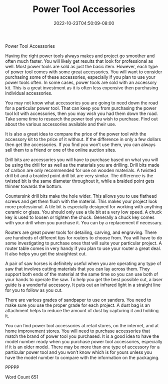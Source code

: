 ﻿---
title: "Power Tool Accessories"
date: 2022-10-23T04:50:09-08:00
description: "Power Tools txt Tips for Web Success"
featured_image: "/images/Power Tools txt.jpg"
tags: ["Power Tools txt"]
---

Power Tool Accessories

Having the right power tools always makes and project go smoother and often much faster. You will likely get results that look for professional as well. Most power tools are sold as just the basic item. However, each type of power tool comes with some great accessories. You will want to consider purchasing some of these accessories, especially if you plan to use your power tools often. In some cases, power tools are sold with an accessory kit. This is a great investment as it is often less expensive then purchasing individual accessories. 

You may not know what accessories you are going to need down the road for a particular power tool. That can keep you from purchasing the power tool kit with accessories, then you may wish you had them down the road. Take some time to research the power tool you wish to purchase. Find out about the various accessories available and their use. 

It is also a great idea to compare the price of the power tool with the accessory kit to the price of it without. If the difference in only a few dollars then get the accessories. If you find you won’t use them, you can always sell them to a friend or one of the online auction sites. 

Drill bits are accessories you will have to purchase based on what you will be using the drill for as well as the materials you are drilling. Drill bits made of carbon are only recommended for use on wooden materials. A twisted drill bit and a braided point drill bit are very similar. The difference is the twisted bit is the same diameter throughout it, while a braided point gets thinner towards the bottom. 

Countersink drill bits make the hole wider. This allows you to use flathead screws and get them flush with the material. This makes your project look more professional. A tile bit is especially designed for working with anything ceramic or glass. You should only use a tile bit at a very low speed. A chuck key is used to loosen or tighten the chuck. Generally a chuck key comes with your drill when you purchase it. You can by a replacement if necessary. 

Routers are great power tools for detailing, carving, and engraving. There are hundreds of different tips for routers to choose from. You will have to do some investigating to purchase ones that will suite your particular project. A router table comes in very handy if you plan to use your router a great deal. It also helps you get the straightest cut. 

A pair of saw horses is definitely useful when you are operating any type of saw that involves cutting materials that you can lay across them. They support both ends of the material at the same time so you can use both of your hands to operate the saw. To help you get the best possible cut, a laser guide is a wonderful accessory. It puts out an infrared light in a straight line for you to follow as you cut. 

There are various grades of sandpaper to use on sanders. You need to make sure you use the proper grade for each project. A dust bag is an attachment helps to reduce the amount of dust by capturing it and holding it. 

You can find power tool accessories at retail stores, on the internet, and at home improvement stores. You will need to purchase accessories that match the brand of power tool you purchased. It is a good idea to have the model number ready when you purchase power tool accessories, especially if it is an older model. There may be more than one type of accessory for a particular power tool and you won’t know which is for yours unless you have the model number to compare with the information on the packaging. 

PPPPP

Word Count 651

